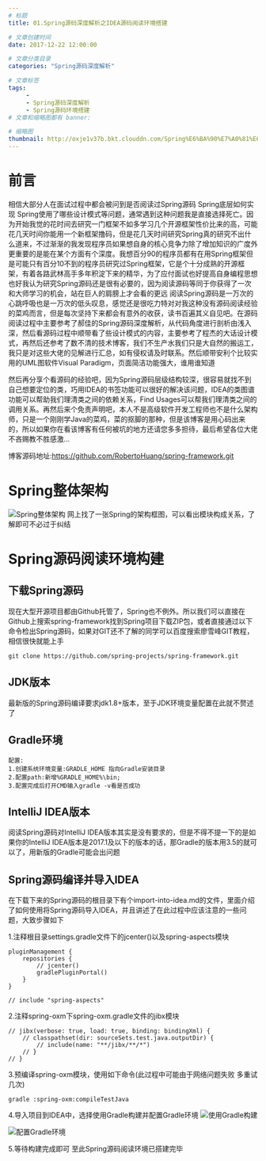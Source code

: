 ```yaml
---
# 标题
title: 01.Spring源码深度解析之IDEA源码阅读环境搭建

# 文章创建时间
date: 2017-12-22 12:00:00 

# 文章分类目录
categories: "Spring源码深度解析"

# 文章标签
tags:
	 - 
     - Spring源码深度解析
	 - Spring源码环境搭建
# 文章和缩略图都有 banner: 

# 缩略图 
thumbnail: http://oxje1v37b.bkt.clouddn.com/Spring%E6%BA%90%E7%A0%81%E6%B7%B1%E5%BA%A6%E8%A7%A3%E6%9E%90%E5%B0%81%E9%9D%A2.jpg
---
```


# 前言
相信大部分人在面试过程中都会被问到是否阅读过Spring源码 Spring底层如何实现 Spring使用了哪些设计模式等问题，通常遇到这种问题我是直接选择死亡。因为开始我觉的花时间去研究一门框架不如多学习几个开源框架性价比来的高，可能花几天时间你能用一个新框架撸码，但是花几天时间研究Spring真的研究不出什么道来，不过渐渐的我发现程序员如果想自身的核心竞争力除了增加知识的广度外更重要的是能在某个方面有个深度。我想百分90的程序员都有在用Spring框架但是可能只有百分10不到的程序员研究过Spring框架，它是个十分成熟的开源框架，有着各路武林高手多年积淀下来的精华，为了应付面试也好提高自身编程思想也好我认为研究Spring源码还是很有必要的，因为阅读源码等同于你获得了一次和大师学习的机会，站在巨人的肩膀上才会看的更远
**<!-- more -->**
阅读Spring源码是一万次的心跳呼吸也是一万次的低头叹息，感觉还是很吃力特对对我这种没有源码阅读经验的菜鸡而言，但是每次坚持下来都会有意外的收获，读书百遍其义自见吧。在源码阅读过程中主要参考了郝佳的Spring源码深度解析，从代码角度进行剖析由浅入深，然后看源码过程中顺带看了些设计模式的内容，主要参考了程杰的大话设计模式，再然后还参考了数不清的技术博客，我们不生产水我们只是大自然的搬运工，我只是对这些大佬的见解进行汇总，如有侵权请及时联系。然后顺带安利个比较实用的UML图软件Visual Paradigm，页面简洁功能强大，谁用谁知道

然后再分享个看源码的经验吧，因为Spring源码层级结构较深，很容易就找不到自己想要定位的类，巧用IDEA的书签功能可以很好的解决该问题，IDEA的类图谱功能可以帮助我们理清类之间的依赖关系，Find Usages可以帮我们理清类之间的调用关系。再然后来个免责声明吧，本人不是高级软件开发工程师也不是什么架构师，只是一个刚刚学Java的菜鸡，菜的抠脚的那种，但是该博客是用心码出来的，所以如果你在看该博客有任何被坑的地方还请您多多担待，最后希望各位大佬不吝赐教不胜感激...

博客源码地址:https://github.com/RobertoHuang/spring-framework.git

# Spring整体架构
![Spring整体架构](http://img.blog.csdn.net/20171222120448818?watermark/2/text/aHR0cDovL2Jsb2cuY3Nkbi5uZXQvUm9iZXJ0b0h1YW5n/font/5a6L5L2T/fontsize/400/fill/I0JBQkFCMA==/dissolve/70/gravity/SouthEast)
网上找了一张Spring的架构框图，可以看出模块构成关系，了解即可不必过于纠结

# Spring源码阅读环境构建
## 下载Spring源码
现在大型开源项目都由Github托管了，Spring也不例外。所以我们可以直接在Github上搜索spring-framework找到Spring项目下载ZIP包，或者直接通过以下命令检出Spring源码，如果对GIT还不了解的同学可以百度搜索廖雪峰GIT教程，相信很快就能上手
```
git clone https://github.com/spring-projects/spring-framework.git
```
## JDK版本
最新版的Spring源码编译要求jdk1.8+版本，至于JDK环境变量配置在此就不赘述了

## Gradle环境
```
配置:
1.创建系统环境变量:GRADLE_HOME 指向Gradle安装目录
2.配置path:新增%GRADLE_HOME%\bin;
3.配置完成后打开CMD输入gradle -v看是否成功
```
## IntelliJ IDEA版本
阅读Spring源码对IntelliJ IDEA版本其实是没有要求的，但是不得不提一下的是如果你的IntelliJ IDEA版本是2017.1及以下的版本的话，那Gradle的版本用3.5的就可以了，用新版的Gradle可能会出问题

## Spring源码编译并导入IDEA
在下载下来的Spring源码的根目录下有个import-into-idea.md的文件，里面介绍了如何使用将Spring源码导入IDEA，并且讲述了在此过程中应该注意的一些问题，大致步骤如下

1.注释根目录settings.gradle文件下的jcenter()以及spring-aspects模块
```
pluginManagement {
    repositories {
        // jcenter()
        gradlePluginPortal()
    }
}

// include "spring-aspects"
```
2.注释spring-oxm下spring-oxm.gradle文件的jibx模块
```
// jibx(verbose: true, load: true, binding: bindingXml) {
    // classpathset(dir: sourceSets.test.java.outputDir) {
        // include(name: "**/jibx/**/*")
    // }
// }
```
3.预编译spring-oxm模块，使用如下命令(此过程中可能由于网络问题失败 多重试几次)
```
gradle :spring-oxm:compileTestJava
```
4.导入项目到IDEA中，选择使用Gradle构建并配置Gradle环境
![使用Gradle构建](http://img.blog.csdn.net/20171222120546371?watermark/2/text/aHR0cDovL2Jsb2cuY3Nkbi5uZXQvUm9iZXJ0b0h1YW5n/font/5a6L5L2T/fontsize/400/fill/I0JBQkFCMA==/dissolve/70/gravity/SouthEast)

![配置Gradle环境](http://img.blog.csdn.net/20171222120610522?watermark/2/text/aHR0cDovL2Jsb2cuY3Nkbi5uZXQvUm9iZXJ0b0h1YW5n/font/5a6L5L2T/fontsize/400/fill/I0JBQkFCMA==/dissolve/70/gravity/SouthEast)

5.等待构建完成即可 至此Spring源码阅读环境已搭建完毕